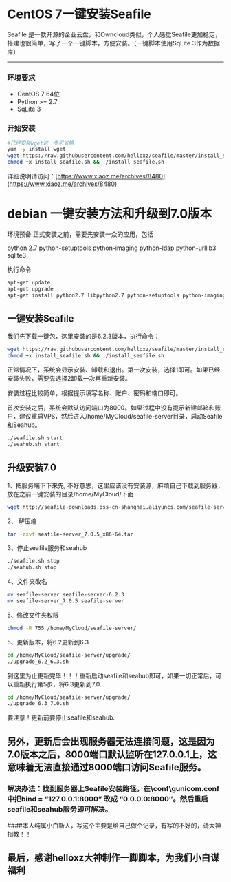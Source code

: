 # CentOS 7一键安装Seafile
Seafile 是一款开源的企业云盘，和Owncloud类似，个人感觉Seafile更加稳定，搭建也很简单，写了一个一键脚本，方便安装。（一键脚本使用SqLite 3作为数据库）
___

### 环境要求
* CentOS 7 64位
* Python >= 2.7
* SqLite 3

### 开始安装
```bash
#已经安装wget这一步可省略
yum -y install wget
wget https://raw.githubusercontent.com/helloxz/seafile/master/install_seafile.sh
chmod +x install_seafile.sh && ./install_seafile.sh
```

详细说明请访问：[https://www.xiaoz.me/archives/8480](https://www.xiaoz.me/archives/8480)

# debian 一键安装方法和升级到7.0版本
环境预备
正式安装之前，需要先安装一众的应用，包括

python 2.7
python-setuptools
python-imaging
python-ldap
python-urllib3
sqlite3

执行命令
```bash
apt-get update
apt-get upgrade
apt-get install python2.7 libpython2.7 python-setuptools python-imaging python-ldap python-urllib3 sqlite3
```
## 一键安装Seafile
我们先下载一键包，这里安装的是6.2.3版本，执行命令：
```bash
wget https://raw.githubusercontent.com/helloxz/seafile/master/install_seafile.sh
chmod +x install_seafile.sh && ./install_seafile.sh
```

正常情况下，系统会显示安装、卸载和退出。第一次安装，选择1即可。如果已经安装失败，需要先选择2卸载一次再重新安装。

安装过程比较简单，根据提示填写名称、账户、密码和端口即可。

首次安装之后，系统会默认访问端口为8000。如果过程中没有提示新建邮箱和账户，建议重启VPS，然后进入/home/MyCloud/seafile-server目录，启动Seafile和Seahub。
```bash
./seafile.sh start
./seahub.sh start
```
## 升级安装7.0

1、把服务端下下来先, 不好意思，这里应该没有安装源，麻烦自己下载到服务器，放在之前一键安装的目录/home/MyCloud/下面

```bash
wget http://seafile-downloads.oss-cn-shanghai.aliyuncs.com/seafile-server_7.0.5_x86-64.tar
```

2、 解压缩
```bash
tar -zxvf seafile-server_7.0.5_x86-64.tar
```

3、停止seafile服务和seahub
```bash
./seafile.sh stop
./seahub.sh stop
```

4、文件夹改名
```bash
mv seafile-server seafile-server-6.2.3
mv seafile-server_7.0.5 seafile-server
```

5、修改文件夹权限
```bash
chmod -R 755 /home/MyCloud/seafile-server/
```
5、更新版本，将6.2更新到6.3
```bash
cd /home/MyCloud/seafile-server/upgrade/
./upgrade_6.2_6.3.sh
```

到这里为止更新完毕！！！重新启动seafile和seahub即可，如果一切正常后，可以重新执行第5步，将6.3更新到7.0.

```bash
cd /home/MyCloud/seafile-server/upgrade/
./upgrade_6.3_7.0.sh
```
要注意！更新前要停止seafile和seahub.

## 另外，更新后会出现服务器无法连接问题，这是因为7.0版本之后，8000端口默认监听在127.0.0.1上，这意味着无法直接通过8000端口访问Seafile服务。
### 解决办法：找到服务器上Seafile安装路径，在\conf\gunicom.conf中把bind = “127.0.0.1:8000” 改成 “0.0.0.0:8000″。然后重启seafile和seahub服务即可解决。


####本人纯属小白新人，写这个主要是给自己做个记录，有写的不好的，请大神指教！！

## 最后，感谢helloxz大神制作一脚脚本，为我们小白谋福利
